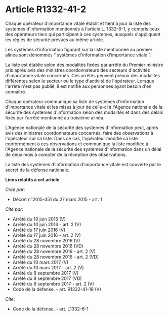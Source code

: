 # Article R1332-41-2

Chaque opérateur d'importance vitale établit et tient à jour la liste des systèmes d'information mentionnés à l'article L.
1332-6-1, y compris ceux des opérateurs tiers qui participent à ces systèmes, auxquels s'appliquent les règles de sécurité
prévues au même article. 

Les systèmes d'information figurant sur la liste mentionnée au premier alinéa sont dénommés “ systèmes d'information
d'importance vitale ”. 

La liste est établie selon des modalités fixées par arrêté du Premier ministre pris après avis des ministres coordonnateurs
des secteurs d'activités d'importance vitale concernés. Ces arrêtés peuvent prévoir des modalités différentes selon le
secteur ou le type d'activité de l'opérateur. Lorsque l'arrêté n'est pas publié, il est notifié aux personnes ayant besoin
d'en connaître. 

Chaque opérateur communique sa liste de systèmes d'information d'importance vitale et les mises à jour de celle-ci à l'Agence
nationale de la sécurité des systèmes d'information selon des modalités et dans des délais fixés par l'arrêté mentionné au
troisième alinéa. 

L'Agence nationale de la sécurité des systèmes d'information peut, après avis des ministres coordonnateurs concernés, faire
des observations à l'opérateur sur sa liste. Dans ce cas, l'opérateur modifie sa liste conformément à ces observations et
communique la liste modifiée à l'Agence nationale de la sécurité des systèmes d'information dans un délai de deux mois à
compter de la réception des observations. 

La liste des systèmes d'information d'importance vitale est couverte par le secret de la défense nationale.

**Liens relatifs à cet article**

_Créé par_:

  - Décret n°2015-351 du 27 mars 2015 - art. 1

_Cité par_:

  - Arrêté du 10 juin 2016 (V)
  - Arrêté du 10 juin 2016 - art. 2 (V)
  - Arrêté du 17 juin 2016 (V)
  - Arrêté du 17 juin 2016 - art. 2 (V)
  - Arrêté du 28 novembre 2016 (V)
  - Arrêté du 28 novembre 2016 (VD)
  - Arrêté du 28 novembre 2016 - art. 2 (V)
  - Arrêté du 28 novembre 2016 - art. 2 (VD)
  - Arrêté du 10 mars 2017 (V)
  - Arrêté du 10 mars 2017 - art. 2 (V)
  - Arrêté du 8 septembre 2017 (V)
  - Arrêté du 8 septembre 2017 (VD)
  - Arrêté du 8 septembre 2017 - art. 2 (V)
  - Code de la défense. - art. R1332-41-19 (V)

_Cite_:

  - Code de la défense. - art. L1332-6-1
